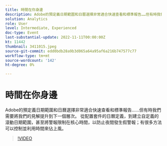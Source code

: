 ```yaml
---
title: 時間在你身邊
description: Adobe的預定義日期範圍和日曆選擇非常適合快速查看和標準報告……但有時我們需要將我們的見解提升到下一個層次。 從配置套件的日曆定義，到建立自定義的滾動日期範圍，甚至將警報限制在核心時間，以防止夜間發生假警報；有很多方法可以控制並利用時間來佔上風。
solution: Analytics
role: User
level: Intermediate, Experienced
doc-type: Event
last-substantial-update: 2022-11-11T00:00:00Z
kt: 11442
thumbnail: 3411015.jpeg
source-git-commit: edd0bdb28a9b3d065a64a95af6a216b747577c77
workflow-type: tm+mt
source-wordcount: '142'
ht-degree: 0%

---
```


# 時間在你身邊

Adobe的預定義日期範圍和日曆選擇非常適合快速查看和標準報告……但有時我們需要將我們的見解提升到下一個層次。 從配置套件的日曆定義，到建立自定義的滾動日期範圍，甚至將警報限制在核心時間，以防止夜間發生假警報；有很多方法可以控制並利用時間來佔上風。

>[!VIDEO](https://video.tv.adobe.com/v/3411015/?quality=12&learn=on)
